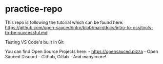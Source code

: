 # practice-repo

This repo is following the tutorial which can be found here: https://github.com/open-sauced/intro/blob/main/docs/intro-to-oss/tools-to-be-successful.md

Testing VS Code's built in Git

You can find Open Source Projects here: - https://opensauced.pizza - Open Sauced Discord - Github, Gitlab - And many more!
